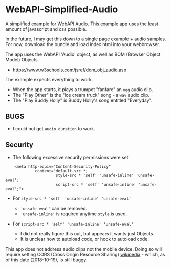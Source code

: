 # WebAPI-Simplified-Audio
A simplified example for WebAPI Audio. This example app uses the least amount of javascript and css possible.

In the future, I may get this down to a single page example + audio samples. For now, download the bundle and load index.html into your webbrowser.

The app uses the WebAPI 'Audio' object, as well as BOM (Browser Object Model) Objects.

* https://www.w3schools.com/jsref/dom_obj_audio.asp 

The example expects everything to work.

* When the app starts, it plays a trumpet "fanfare" an `ogg` audio clip.
* The "Play Other" is the "ice cream truck" song - a `wav` audio clip.
* The "Play Buddy Holly" is Buddy Holly's song entitled "Everyday".

## BUGS

* I could not get `audio.duration` to work.

## Security
* The following excessive security permissions were set
```
    <meta http-equiv="Content-Security-Policy" 
             content="default-src *; 
                      style-src * 'self' 'unsafe-inline' 'unsafe-eval'; 
                      script-src * 'self' 'unsafe-inline' 'unsafe-eval';">
```
* For `style-src * 'self' 'unsafe-inline' 'unsafe-eval'`
    * `'unsafe-eval'` can be removed.
    * `'unsafe-inline'` is required anytime `style` is used.

* For `script-src * 'self' 'unsafe-inline' 'unsafe-eval'`
    * I did not really figure this out, but appears it wants just Objects.
    * It is unclear how to autoload code, or hook to autoload code.

This app does not address audio clips not the mobile device. Doing so will require setting CORS (Cross Origin Resource Sharing) [wikipedia](https://developer.mozilla.org/en-US/docs/Web/HTTP/CORS) - which, as of this date (2018-10-19), is still buggy.
